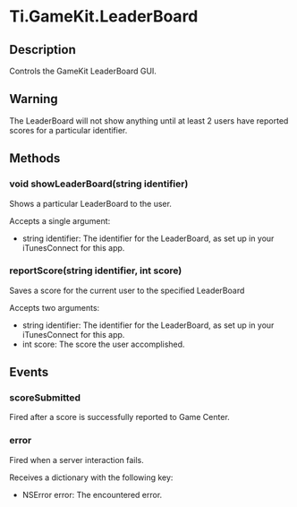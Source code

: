 # Ti.GameKit.LeaderBoard

## Description
Controls the GameKit LeaderBoard GUI.

## Warning
The LeaderBoard will not show anything until at least 2 users have reported scores for a particular identifier.

## Methods

### void showLeaderBoard(string identifier)
Shows a particular LeaderBoard to the user.

Accepts a single argument:

* string identifier: The identifier for the LeaderBoard, as set up in your iTunesConnect for this app.

### reportScore(string identifier, int score)
Saves a score for the current user to the specified LeaderBoard
                                                               
Accepts two arguments:

* string identifier: The identifier for the LeaderBoard, as set up in your iTunesConnect for this app.
* int score: The score the user accomplished.

## Events

### scoreSubmitted
Fired after a score is successfully reported to Game Center.

### error
Fired when a server interaction fails.
																											   
Receives a dictionary with the following key:

* NSError error: The encountered error.